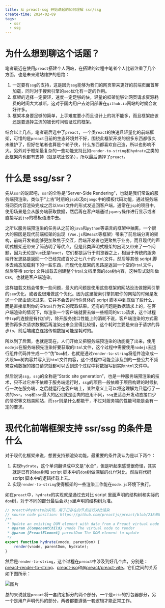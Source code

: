 ```yaml
---
title: 从 preact-ssg 开始讲起的如何理解 ssr/ssg
create-time: 2024-02-09
tags:
  - ssr
  - ssg
---
```


# 为什么想到聊这个话题？

笔者最近在使用`preact`搭建个人网站，在搭建的过程中笔者个人比较注重了几个方面，也是未来建站维护的思路：

1. 一定要有`ssg`的支持，这是因为`ssg`能够为我们的网页带来更好的前端页面首屏加载，同时对于搜索引擎的`seo`优化有一定的作用。
2. 框架的选择一定要轻，速度一定足够的快，轻量的框架能够让网页请求资源耗费的时间大大减断，这对于国内用户去访问部署在`github.io`网站的时候会友好许多。
3. 框架本身要足够的简单，上手难度要小而且设计上的坑不能多，而且框架应该还是要选择主流的被长时间验证过的框架。

结合以上几点，笔者最后选中了`preact`，一个类`react`的快速且轻量化的前端框架，可惜的是`preact`目前的生态环境并不好，围绕此框架开发的很多东西都很久未维护了，但好在笔者也算是个轮子侠，什么东西都喜欢自己造，所以也影响不大。另外对于框架最复杂的一些功能支持比如`render-to-string`和`hydrate`之类的此框架内也都有支持（就是坑比较多），所以最后选择了`preact`。

# 什么是 ssg/ssr？

先从`ssr`的说起吧，`ssr`的全称是“Server-Side Rendering”，也就是我们常说的服务端预渲染，类似于“上古”时期的`jsp`以及`Django`中的模板代码功能，通过服务端将网页内容渲染完成之后以`html`文件的形式发送回客户端，通常在`jsp`的项目中，使用场景是会从服务端获取数据，然后再在客户端通过`jquery`操作进行显示或者直接写到`jsp`的模板语法中去。

之所以服务端预渲染的任务从之前的`java`和`python`等语言的框架中抽离，一个很大的原因是现代前端框架的出现（`Vue.js`和`React`等框架）带来了前后端分离的架构，前端开发者能够更加聚焦于交互，后端开发者也更聚焦于业务，而且现代的声明式框架还带来了简洁明了等优点。但是此类声明式框架的出现又带来了一个问题，因为无论是`Vue`还是`React`，它们都是运行于浏览器之上，相当于传统的服务端开发思路是返回一个已经完成百分之七八十的`html`文件，然后等其他 script 脚本去动态加载剩下的一些东西，而现代化框架的思路是返回一个空的`html`文件，然后等待 script 文件加载去创建整个`html`文档里面的`dom`树内容，这种形式就叫做`CSR`，也就是客户端渲染。

这样加载文档会带来一些问题，最大的问题是使用这些框架的网站没法做搜索引擎的`seo`优化，或者说很难做这个优化。因为这里搜索引擎抓取你的网站的时候是发送一个爬虫请求过来，它并不会去运行你具体的 script 脚本中到底做了些什么，而是直接拿到你的空`html`作为它的爬取结果。还有的问题是数据请求上的，在客户端渲染的情况下，每渲染一个客户端就要去做一些相同的`http`请求，这个过程中`tcp`的连接是有代价的，除开服务接口性能上的消耗不说，客户端渲染的方式需要你再多次请求数据后再渲染出来会显得比较慢，这个耗时主要是来自于请求的异步`io`，前后端建立连接传输数据可能是耗时的。

所以到了后面，也就是现在，人们开始又把服务端预渲染的功能提了出来，使用`nodejs`在服务端预先渲染好要获取的`html`文件，这个过程中需要使用`nodejs`去运行组件代码并生成一个“伪”`Dom`树，也就是通过`render-to-string`将组件渲染成一大段`Dom`树内容并写入到`html`文件内容，这个过程中可能会涉及到的一些公共不频繁变动数据的接口请求就都可以丢到这个过程中将数据写到实际`html`文件中。

然后说说`ssg`，`ssg`的全称是“Static site generation”，也是一种服务端预渲染的技术，只不过它并不依赖于服务端运行时，`ssg`的项目一般依赖于项目构建的时候执行一次在服务端，之后就运行在客户端上，某种意义上可以将这理解为只运行了一次的`ssr`。`ssg`和`ssr`最大的区别就是面向的应用不同，`ssg`更适合开发动态接口少的情况等文档类网站，而`ssr`则是什么都能干，不过对服务端的性能可能是会有一定的要求。

# 现代化前端框架支持 ssr/ssg 的条件是什么

对于现代化框架来说，想要支持预渲染功能，最重要的条件我认为是以下两个：

1. 实现`hydrate`，这个单词翻译成中文是“水合”，但是听起来感觉很奇怪，其实就是已有的`dom`树和 script 脚本中的`dom`树做深层的`diff`对比，然后将代码 script 脚本中的逻辑挂载上去。
2. 实现`render-to-string`使得框架的一些渲染工作能在`node.js`环境下执行。

如在`preact`中，`hydrate`的实现就是通过去对比 script 里面声明的结构树和实际的`dom`树，对于不同的部分最后会以`js`里声明的结构树为准。

```javascript
// preact中hydrate的实现，用了已存在的节点进行对比渲染
// source code position: https://github.com/preactjs/preact/blob/238d58074436acc589c00c83bc774d83fac3f716/src/render.js#L71
/**
 * Update an existing DOM element with data from a Preact virtual node
 * @param {ComponentChild} vnode The virtual node to render
 * @param {PreactElement} parentDom The DOM element to update
 */
export function hydrate(vnode, parentDom) {
	render(vnode, parentDom, hydrate);
}
```

然后是`render-to-string`，这个过程在`preact`中涉及到好几个库，分别是：[preact-render-to-string](https://www.npmjs.com/package/preact-render-to-string)、[preact-iso](https://www.npmjs.com/package/preact-iso)和[@preact/preact-vite](https://www.npmjs.com/package/@preact/preset-vite)。它们之间的关系如下图所示：

![图片]()

总的来说就是`preact`将一套约定拆分的两个部分，一个是`vite`的打包器部分，另一个是用户声明代码的部分，两者都要遵循一套逻辑才能正常工作。
